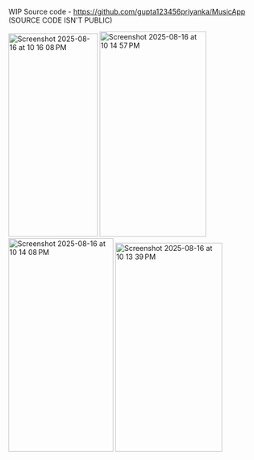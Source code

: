 WIP Source code - https://github.com/gupta123456priyanka/MusicApp (SOURCE CODE ISN'T PUBLIC)

<img width="177" height="403" alt="Screenshot 2025-08-16 at 10 16 08 PM" src="https://github.com/user-attachments/assets/a9c5d28f-86e0-4149-a0b4-442bf95e5873" />
<img width="211" height="407" alt="Screenshot 2025-08-16 at 10 14 57 PM" src="https://github.com/user-attachments/assets/e33a75c8-ca97-4ec3-b0a9-ad4b33c1cebe" />
<img width="208" height="423" alt="Screenshot 2025-08-16 at 10 14 08 PM" src="https://github.com/user-attachments/assets/4455da5e-58b5-4542-a18e-3959373a8f8e" />
<img width="212" height="414" alt="Screenshot 2025-08-16 at 10 13 39 PM" src="https://github.com/user-attachments/assets/f7bddfb3-819f-471d-ab0b-f20b900921b3" />
